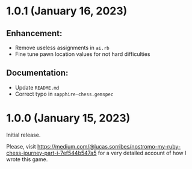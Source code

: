 # 1.0.1 (January 16, 2023)

## Enhancement:

  - Remove useless assignments in `ai.rb`
  - Fine tune pawn location values for not hard difficulties

## Documentation:

  - Update `README.md`
  - Correct typo in `sapphire-chess.gemspec`


# 1.0.0 (January 15, 2023)

Initial release.

Please, visit https://medium.com/@lucas.sorribes/nostromo-my-ruby-chess-journey-part-i-7ef544b547a5 for a very detailed account of how I wrote this game.